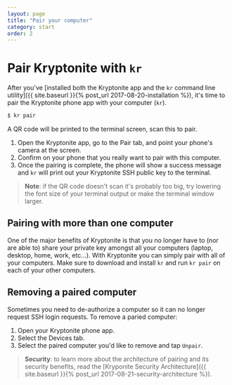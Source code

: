 ```yaml
---
layout: page
title: "Pair your computer"
category: start
order: 2
---
```


# Pair Kryptonite with `kr`

After you've [installed both the Kryptonite app and the `kr` command line utility]({{ site.baseurl }}{% post_url 2017-08-20-installation %}), it's time to pair the Kryptonite phone app with your computer (`kr`).

```bash
$ kr pair
```
A QR code will be printed to the terminal screen, scan this to pair. 

1. Open the Kryptonite app, go to the Pair tab, and point your phone's camera at the screen.
2. Confirm on your phone that you really want to pair with this computer.
3. Once the pairing is complete, the phone will show a success message and `kr` will print out your Kryptonite SSH public key to the terminal.

> **Note**: if the QR code doesn't scan it's probably too big, try lowering the font size of your terminal output or make the terminal window larger.

## Pairing with more than one computer
One of the major benefits of Kryptonite is that you no longer have to (nor are able to) share your private key amongst all your computers (laptop, desktop, home, work, etc...). With Kryptonite you can simply pair with all of your computers. Make sure to download and install `kr` and run `kr pair` on each of your other computers.

## Removing a paired computer
Sometimes you need to de-authorize a computer so it can no longer request SSH login requests. To remove a paried computer:

1. Open your Kryptonite phone app.
2. Select the Devices tab.
3. Select the paired computer you'd like to remove and tap `Unpair`.

> **Security**: to learn more about the architecture of pairing and its security benefits, read the [Kryponite Security Architecture]({{ site.baseurl }}{% post_url 2017-08-21-security-architecture %}).